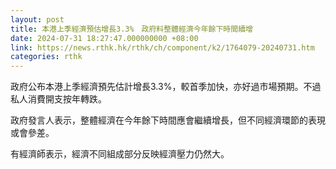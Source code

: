 ```yaml
---
layout: post
title: 本港上季經濟預估增長3.3%　政府料整體經濟今年餘下時間續增
date: 2024-07-31 18:27:47.000000000 +08:00
link: https://news.rthk.hk/rthk/ch/component/k2/1764079-20240731.htm
categories: rthk
---
```


政府公布本港上季經濟預先估計增長3.3%，較首季加快，亦好過市場預期。不過私人消費開支按年轉跌。

政府發言人表示，整體經濟在今年餘下時間應會繼續增長，但不同經濟環節的表現或會參差。

有經濟師表示，經濟不同組成部分反映經濟壓力仍然大。
